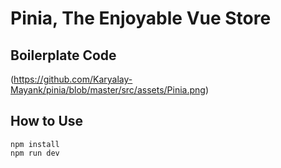 # Pinia, The Enjoyable Vue Store

## Boilerplate Code

(https://github.com/Karyalay-Mayank/pinia/blob/master/src/assets/Pinia.png)

## How to Use

```
npm install
npm run dev
```
